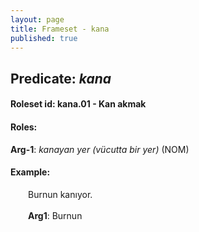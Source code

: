 ```yaml
---
layout: page
title: Frameset - kana
published: true
---
```

<h2>Predicate: <i>kana</i></h2>
<h4>Roleset id: kana.01 - Kan akmak<br>
<h4>Roles:</h4>
<b>Arg-1</b>: <i>kanayan yer (vücutta bir yer)</i>  (NOM) <br>
<h4>Example:</h4>
&emsp;&emsp;Burnun kanıyor.<br><br>
&emsp;&emsp;<b>Arg1</b>:  Burnun<br>


